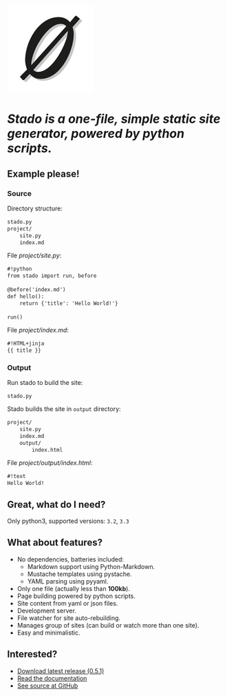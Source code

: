 ![img](docs/public/logo.jpg)

*Stado is a one-file, simple static site generator, powered by python scripts.*
===============================================================================



Example please!
---------------

### Source ###

Directory structure:

    stado.py
    project/
        site.py
        index.md

File *project/site.py*:

    #!python
    from stado import run, before

    @before('index.md')
    def hello():
        return {'title': 'Hello World!'}

    run()

File *project/index.md*:

    #!HTML+jinja
    {{ title }}

### Output ###
Run stado to build the site:

    stado.py

Stado builds the site in `output` directory:

    project/
        site.py
        index.md
        output/
            index.html

File *project/output/index.html*:

    #!text
    Hello World!



Great, what do I need?
----------------------

Only python3, supported versions: `3.2`, `3.3`

What about features?
--------------------

- No dependencies, batteries included:
    - Markdown support using Python-Markdown.
    - Mustache templates using pystache.
    - YAML parsing using pyyaml.
- Only one file (actually less than **100kb**).
- Page building powered by python scripts.
- Site content from yaml or json files.
- Development server.
- File watcher for site auto-rebuilding.
- Manages group of sites (can build or watch more than one site).
- Easy and minimalistic.

Interested?
-----------

- [Download latest release (0.5.1)](https://github.com/lecnim/stado/releases/download/v0.5.1/stado.py)
- [Read the documentation](docs)
- [See source at GitHub](https://github.com/lecnim/stado)



